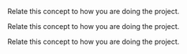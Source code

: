 <panel type="warning" header="`W11.6a` Can explain SDLC process models :star::star:" expanded no-close>
  <include src="../../book/processModels/introduction/what/unit-inElsewhere-asFlat.md" boilerplate />
<!-- TODO: add evidence -->
</panel>

<panel type="warning" header="`W11.6b` Can explain sequential models :star::star:" expanded no-close>
  <include src="../../book/processModels/introduction/sequentialModels/unit-inElsewhere-asFlat.md" boilerplate />
  <panel header="{{glyphicon_folder_close}} Evidence" expanded>

Relate this concept to how you are doing the project.

  </panel>
</panel>


<panel type="warning" header="`W11.6c` Can explain iterative models :star::star:" expanded no-close>
  <include src="../../book/processModels/introduction/iterativeModels/unit-inElsewhere-asFlat.md" boilerplate />
  <panel header="{{glyphicon_folder_close}} Evidence" expanded>

Relate this concept to how you are doing the project.

  </panel>
</panel>

<panel type="warning" header="`W11.6d` Can explain agile models :star::star:" expanded no-close>
  <include src="../../book/processModels/introduction/agileModels/unit-inElsewhere-asFlat.md" boilerplate />
  <panel header="{{glyphicon_folder_close}} Evidence" expanded>

Relate this concept to how you are doing the project.

  </panel>
</panel>
